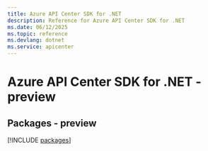 ```yaml
---
title: Azure API Center SDK for .NET
description: Reference for Azure API Center SDK for .NET
ms.date: 06/12/2025
ms.topic: reference
ms.devlang: dotnet
ms.service: apicenter
---
```

# Azure API Center SDK for .NET - preview
## Packages - preview
[!INCLUDE [packages](api-center-index.md)]